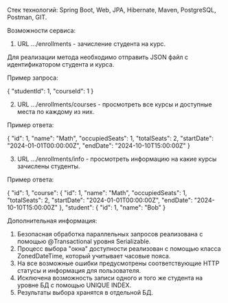 Стек технологий: Spring Boot, Web, JPA, Hibernate, Maven, PostgreSQL, Postman, GIT.

Возможности сервиса:

1) URL .../enrollments - зачисление студента на курс. 

Для реализации метода необходимо отправить JSON файл с идентификатором студента и курса.

Пример запроса: 

{
    "studentId": 1,
    "courseId": 1
}

2) URL .../enrollments/courses - просмотреть все курсы и доступные места по каждому из них.

Пример ответа:

{
    "id": 1,
    "name": "Math",
    "occupiedSeats": 1,
    "totalSeats": 2,
    "startDate": "2024-01-01T00:00:00Z",
    "endDate": "2024-10-10T15:00:00Z"
}

3) URL .../enrollments/info - просмотреть информацию на какие курсы зачислены студенты. 

Пример ответа:

{
     "id": 1,
     "course": {
         "id": 1,
         "name": "Math",
         "occupiedSeats": 1,
         "totalSeats": 2,
         "startDate": "2024-01-01T00:00:00Z",
         "endDate": "2024-10-10T15:00:00Z"
        },
     "student": {
         "id": 1,
         "name": "Bob"
}

Дополнительная информация:

1. Безопасная обработка параллельных запросов реализована с помощью @Transactional уровня Serializable.
2. Процесс выбора "окна" доступности реализован с помощью класса ZonedDateTime, который учитывает часовые пояса.
3. На все возможные ошибки предусмотрены соответствующие HTTP статусы и информация для пользователя.
5. Исключена возможность записи одного и того же студента на уровне БД с помощью UNIQUE INDEX.
4. Результаты выбора хранятся в отдельной БД.